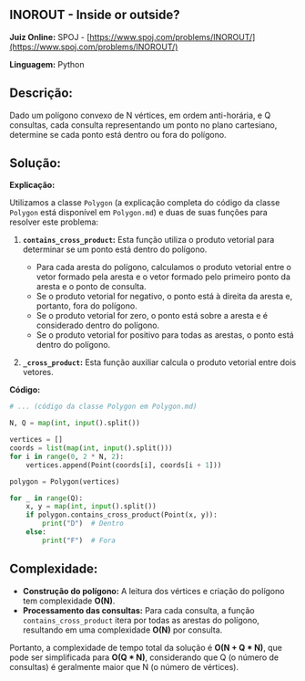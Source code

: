 ## INOROUT - Inside or outside?

**Juiz Online:** SPOJ - [https://www.spoj.com/problems/INOROUT/](https://www.spoj.com/problems/INOROUT/)

**Linguagem:** Python

## Descrição:

Dado um polígono convexo de N vértices, em ordem anti-horária, e Q consultas, cada consulta representando um ponto no plano cartesiano, determine se cada ponto está dentro ou fora do polígono.

## Solução:

**Explicação:**

Utilizamos a classe `Polygon` (a explicação completa do código da classe `Polygon` está disponível em `Polygon.md`) e duas de suas funções para resolver este problema:

1. **`contains_cross_product`:** Esta função utiliza o produto vetorial para determinar se um ponto está dentro do polígono.
   - Para cada aresta do polígono, calculamos o produto vetorial entre o vetor formado pela aresta e o vetor formado pelo primeiro ponto da aresta e o ponto de consulta.
   - Se o produto vetorial for negativo, o ponto está à direita da aresta e, portanto, fora do polígono.
   - Se o produto vetorial for zero, o ponto está sobre a aresta e é considerado dentro do polígono.
   - Se o produto vetorial for positivo para todas as arestas, o ponto está dentro do polígono.

2. **`_cross_product`:** Esta função auxiliar calcula o produto vetorial entre dois vetores.

**Código:**

```python
# ... (código da classe Polygon em Polygon.md)

N, Q = map(int, input().split())

vertices = []
coords = list(map(int, input().split()))
for i in range(0, 2 * N, 2):
    vertices.append(Point(coords[i], coords[i + 1]))

polygon = Polygon(vertices)

for _ in range(Q):
    x, y = map(int, input().split())
    if polygon.contains_cross_product(Point(x, y)):
        print("D")  # Dentro
    else:
        print("F")  # Fora
```

## Complexidade:

* **Construção do polígono:** A leitura dos vértices e criação do polígono tem complexidade **O(N)**.
* **Processamento das consultas:** Para cada consulta, a função `contains_cross_product` itera por todas as arestas do polígono, resultando em uma complexidade **O(N)** por consulta.

Portanto, a complexidade de tempo total da solução é **O(N + Q * N)**, que pode ser simplificada para **O(Q * N)**, considerando que Q (o número de consultas) é geralmente maior que N (o número de vértices).

